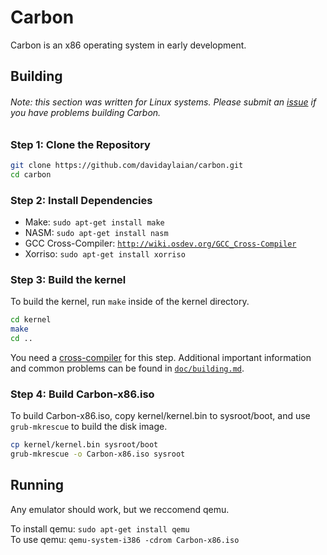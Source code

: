 # Carbon

Carbon is an x86 operating system in early development.

## Building
###### Note: this section was written for Linux systems. Please submit an [issue](issues) if you have problems building Carbon.

### Step 1: Clone the Repository

```bash
git clone https://github.com/davidaylaian/carbon.git
cd carbon
```

### Step 2: Install Dependencies

* Make: `sudo apt-get install make`
* NASM: `sudo apt-get install nasm`
* GCC Cross-Compiler: [`http://wiki.osdev.org/GCC_Cross-Compiler`](https://wiki.osdev.org/GCC_Cross-Compiler)
* Xorriso: `sudo apt-get install xorriso`

### Step 3: Build the kernel

To build the kernel, run `make` inside of the kernel directory.

```bash
cd kernel
make
cd ..
```

You need a [cross-compiler](https://github.com/davidaylaian/carbon/blob/master/doc/cross-compiler.md) for this step. Additional important information and common problems can be found in [`doc/building.md`](https://github.com/davidaylaian/carbon/blob/master/doc/building.md).

### Step 4: Build Carbon-x86.iso

To build Carbon-x86.iso, copy kernel/kernel.bin to sysroot/boot, and use `grub-mkrescue` to build the disk image.

```bash
cp kernel/kernel.bin sysroot/boot
grub-mkrescue -o Carbon-x86.iso sysroot
```

## Running

Any emulator should work, but we reccomend qemu.

To install qemu: `sudo apt-get install qemu`<br>
To use qemu: `qemu-system-i386 -cdrom Carbon-x86.iso`
